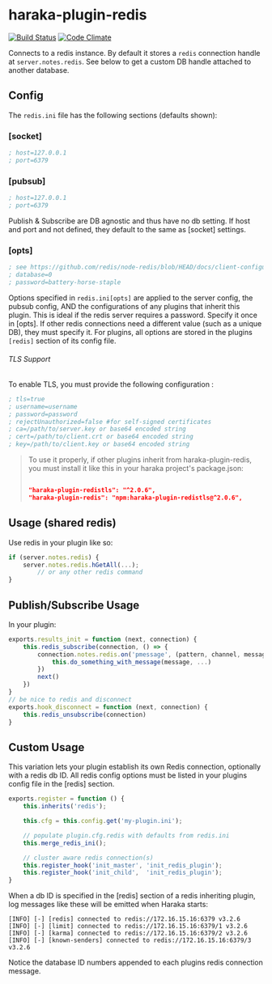 # haraka-plugin-redis

[![Build Status][ci-img]][ci-url]
[![Code Climate][clim-img]][clim-url]

Connects to a redis instance. By default it stores a `redis` connection handle at `server.notes.redis`. See below to get a custom DB handle attached to another database.

## Config

The `redis.ini` file has the following sections (defaults shown):

### [socket]

```ini
; host=127.0.0.1
; port=6379
```

### [pubsub]

```ini
; host=127.0.0.1
; port=6379
```

Publish & Subscribe are DB agnostic and thus have no db setting. If host and port and not defined, they default to the same as [socket] settings.

### [opts]

```ini
; see https://github.com/redis/node-redis/blob/HEAD/docs/client-configuration.md
; database=0
; password=battery-horse-staple
```

Options specified in `redis.ini[opts]` are applied to the server config, the pubsub config, AND the configurations of any plugins that inherit this plugin. This is ideal if the redis server requires a password. Specify it once in [opts]. If other redis connections need a different value (such as a unique DB), they must specify it. For plugins, all options are stored in the plugins `[redis]` section of its config file.

###### TLS Support
To enable TLS, you must provide the following configuration :
```ini
; tls=true
; username=username
; password=password
; rejectUnauthorized=false #for self-signed certificates
; ca=/path/to/server.key or base64 encoded string
; cert=/path/to/client.crt or base64 encoded string
; key=/path/to/client.key or base64 encoded string
```

> To use it properly, if other plugins inherit from haraka-plugin-redis, you must install it like this in your haraka project's package.json:
> ```json
> 
> "haraka-plugin-redistls": "^2.0.6",
> "haraka-plugin-redis": "npm:haraka-plugin-redistls@^2.0.6",
>```



   



## Usage (shared redis)

Use redis in your plugin like so:

```js
if (server.notes.redis) {
    server.notes.redis.hGetAll(...);
        // or any other redis command
}
```

## Publish/Subscribe Usage

In your plugin:

```js
exports.results_init = function (next, connection) {
    this.redis_subscribe(connection, () => {
        connection.notes.redis.on('pmessage', (pattern, channel, message) => {
            this.do_something_with_message(message, ...)
        })
        next()
    })
}
// be nice to redis and disconnect
exports.hook_disconnect = function (next, connection) {
    this.redis_unsubscribe(connection)
}
```

## Custom Usage

This variation lets your plugin establish its own Redis connection,
optionally with a redis db ID. All redis config options must be listed in your plugins config file in the [redis] section.

```js
exports.register = function () {
    this.inherits('redis');

    this.cfg = this.config.get('my-plugin.ini');

    // populate plugin.cfg.redis with defaults from redis.ini
    this.merge_redis_ini();

    // cluster aware redis connection(s)
    this.register_hook('init_master', 'init_redis_plugin');
    this.register_hook('init_child',  'init_redis_plugin');
}
```

When a db ID is specified in the [redis] section of a redis inheriting plugin, log messages like these will be emitted when Haraka starts:

````
[INFO] [-] [redis] connected to redis://172.16.15.16:6379 v3.2.6
[INFO] [-] [limit] connected to redis://172.16.15.16:6379/1 v3.2.6
[INFO] [-] [karma] connected to redis://172.16.15.16:6379/2 v3.2.6
[INFO] [-] [known-senders] connected to redis://172.16.15.16:6379/3 v3.2.6
````

Notice the database ID numbers appended to each plugins redis connection
message.


[ci-img]: https://github.com/haraka/haraka-plugin-redis/actions/workflows/ci.yml/badge.svg
[ci-url]: https://github.com/haraka/haraka-plugin-redis/actions/workflows/ci.yml
[clim-img]: https://codeclimate.com/github/haraka/haraka-plugin-redis/badges/gpa.svg
[clim-url]: https://codeclimate.com/github/haraka/haraka-plugin-redis
